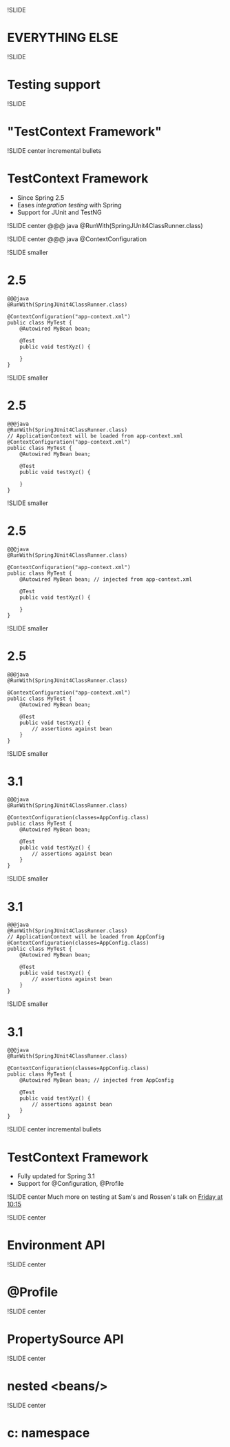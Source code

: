 !SLIDE
# EVERYTHING ELSE

!SLIDE
# Testing support

!SLIDE
# "TestContext Framework"

!SLIDE center incremental bullets
# TestContext Framework
* Since Spring 2.5
* Eases _integration testing_ with Spring
* Support for JUnit and TestNG

!SLIDE center
    @@@ java
    @RunWith(SpringJUnit4ClassRunner.class)

!SLIDE center
    @@@ java
    @ContextConfiguration

!SLIDE smaller
# 2.5
    @@@java
    @RunWith(SpringJUnit4ClassRunner.class)

    @ContextConfiguration("app-context.xml")
    public class MyTest {
        @Autowired MyBean bean;

        @Test
        public void testXyz() {

        }
    }

!SLIDE smaller
# 2.5
    @@@java
    @RunWith(SpringJUnit4ClassRunner.class)
    // ApplicationContext will be loaded from app-context.xml
    @ContextConfiguration("app-context.xml")
    public class MyTest {
        @Autowired MyBean bean;

        @Test
        public void testXyz() {

        }
    }

!SLIDE smaller
# 2.5
    @@@java
    @RunWith(SpringJUnit4ClassRunner.class)

    @ContextConfiguration("app-context.xml")
    public class MyTest {
        @Autowired MyBean bean; // injected from app-context.xml

        @Test
        public void testXyz() {

        }
    }

!SLIDE smaller
# 2.5
    @@@java
    @RunWith(SpringJUnit4ClassRunner.class)

    @ContextConfiguration("app-context.xml")
    public class MyTest {
        @Autowired MyBean bean;

        @Test
        public void testXyz() {
            // assertions against bean
        }
    }

!SLIDE smaller
# 3.1
    @@@java
    @RunWith(SpringJUnit4ClassRunner.class)

    @ContextConfiguration(classes=AppConfig.class)
    public class MyTest {
        @Autowired MyBean bean;

        @Test
        public void testXyz() {
            // assertions against bean
        }
    }

!SLIDE smaller
# 3.1
    @@@java
    @RunWith(SpringJUnit4ClassRunner.class)
    // ApplicationContext will be loaded from AppConfig
    @ContextConfiguration(classes=AppConfig.class)
    public class MyTest {
        @Autowired MyBean bean;

        @Test
        public void testXyz() {
            // assertions against bean
        }
    }

!SLIDE smaller
# 3.1
    @@@java
    @RunWith(SpringJUnit4ClassRunner.class)

    @ContextConfiguration(classes=AppConfig.class)
    public class MyTest {
        @Autowired MyBean bean; // injected from AppConfig

        @Test
        public void testXyz() {
            // assertions against bean
        }
    }

!SLIDE center incremental bullets
# TestContext Framework
* Fully updated for Spring 3.1
* Support for @Configuration, @Profile

!SLIDE center
Much more on testing at Sam&apos;s and Rossen&apos;s talk on
<a href="http://www.springone2gx.com/conference/chicago/2011/10/session?id=24020">Friday at 10:15</a>

!SLIDE center
# Environment API

!SLIDE center
# @Profile

!SLIDE center
# PropertySource API

!SLIDE center
# nested &lt;beans/&gt;

!SLIDE center
# c: namespace

